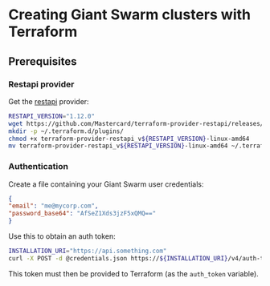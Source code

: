 # Creating Giant Swarm clusters with Terraform

## Prerequisites

### Restapi provider

Get the [restapi](https://github.com/Mastercard/terraform-provider-restapi) provider:

```bash
RESTAPI_VERSION="1.12.0"
wget https://github.com/Mastercard/terraform-provider-restapi/releases/download/v${RESTAPI_VERSION}/terraform-provider-restapi_v${RESTAPI_VERSION}-linux-amd64
mkdir -p ~/.terraform.d/plugins/
chmod +x terraform-provider-restapi_v${RESTAPI_VERSION}-linux-amd64
mv terraform-provider-restapi_v${RESTAPI_VERSION}-linux-amd64 ~/.terraform.d/plugins/terraform-provider-restapi_v${RESTAPI_VERSION}
```

### Authentication

Create a file containing your Giant Swarm user credentials:

```json
{
"email": "me@mycorp.com",
"password_base64": "AfSeZ1Xds3jzF5xQMQ=="
}
```

Use this to obtain an auth token:

```bash
INSTALLATION_URI="https://api.something.com"
curl -X POST -d @credentials.json https://${INSTALLATION_URI}/v4/auth-tokens/
```

This token must then be provided to Terraform (as the `auth_token` variable).
